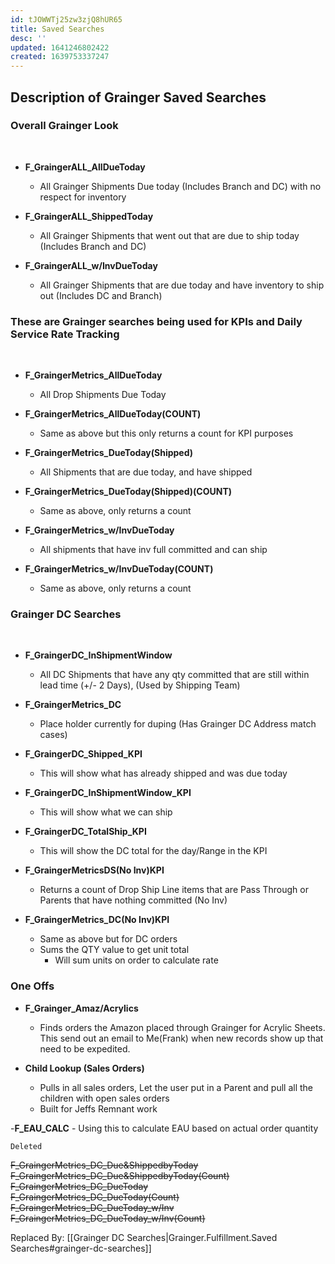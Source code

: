 ```yaml
---
id: tJOWWTj25zw3zjQ8hUR65
title: Saved Searches
desc: ''
updated: 1641246802422
created: 1639753337247
---
```

## Description of Grainger Saved Searches

### Overall Grainger Look 
<br />

- **F_GraingerALL_AllDueToday**
    - All Grainger Shipments Due today (Includes Branch and DC)
    with no respect for inventory
    
- **F_GraingerALL_ShippedToday**
    - All Grainger Shipments that went out that are due to ship today (Includes Branch and DC)

- **F_GraingerALL_w/InvDueToday**
    - All Grainger Shipments that are due today and have inventory to ship out (Includes DC and Branch)

   
### These are Grainger searches being used for KPIs and Daily Service Rate Tracking
<br />

- **F_GraingerMetrics_AllDueToday**
    - All Drop Shipments Due Today 

- **F_GraingerMetrics_AllDueToday(COUNT)**
    - Same as above but this only returns a count for KPI purposes

- **F_GraingerMetrics_DueToday(Shipped)**
    - All Shipments that are due today, and have shipped

- **F_GraingerMetrics_DueToday(Shipped)(COUNT)**
    - Same as above, only returns a count
- **F_GraingerMetrics_w/InvDueToday**
    - All shipments that have inv full committed and can ship
- **F_GraingerMetrics_w/InvDueToday(COUNT)**
    - Same as above, only returns a count


### Grainger DC Searches

<br />

- **F_GraingerDC_InShipmentWindow**
    - All DC Shipments that have any qty committed that are still within lead time (+/- 2 Days), (Used by Shipping Team)

- **F_GraingerMetrics_DC**
    - Place holder currently for duping (Has Grainger DC Address match cases)

- **F_GraingerDC_Shipped_KPI**
    - This will show what has already shipped and was due today
- **F_GraingerDC_InShipmentWindow_KPI**
    - This will show what we can ship
- **F_GraingerDC_TotalShip_KPI**
    - This will show the DC total for the day/Range in the KPI
- **F_GraingerMetricsDS(No Inv)KPI**
    - Returns a count of Drop Ship Line items that are Pass Through or Parents that have nothing committed (No Inv)
- **F_GraingerMetrics_DC(No Inv)KPI**
    -   Same as above but for DC orders
    -   Sums the QTY value to get unit total
        - Will sum units on order to calculate rate



### One Offs

- **F_Grainger_Amaz/Acrylics**
    - Finds orders the Amazon placed through Grainger for Acrylic Sheets. This send out an email to Me(Frank) when new records show up that need to be expedited.

- **Child Lookup (Sales Orders)**
    - Pulls in all sales orders, Let the user put in a Parent and pull all the children with open sales orders 
    -   Built for Jeffs Remnant work

-**F_EAU_CALC**
    - Using this to calculate EAU based on actual order quantity

    





```Deleted```
<br/>


~~F_GraingerMetrics_DC_Due&ShippedbyToday~~
~~F_GraingerMetrics_DC_Due&ShippedbyToday(Count)~~<br/>
~~F_GraingerMetrics_DC_DueToday~~<br/>
~~F_GraingerMetrics_DC_DueToday(Count)~~<br/>
~~F_GraingerMetrics_DC_DueToday_w/Inv~~<br/>
~~F_GraingerMetrics_DC_DueToday_w/Inv(Count)~~

Replaced By:
[[Grainger DC Searches|Grainger.Fulfillment.Saved Searches#grainger-dc-searches]]

 
    
